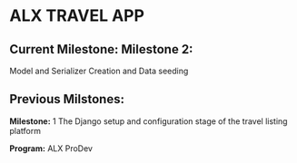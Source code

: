 # ALX TRAVEL APP
## Current Milestone: Milestone 2:
 Model and Serializer Creation and  Data  seeding
## Previous Milstones:
**Milestone:** 1
The Django setup and configuration stage of the travel listing platform

**Program:** ALX ProDev
